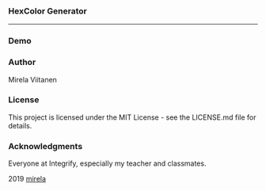 ### HexColor Generator

---

### Demo

### Author

Mirela Viitanen

### License

This project is licensed under the MIT License - see the LICENSE.md file for details.

### Acknowledgments

Everyone at Integrify, especially my teacher and classmates.

2019 [mirela](https://github.com/MirelaViit)
